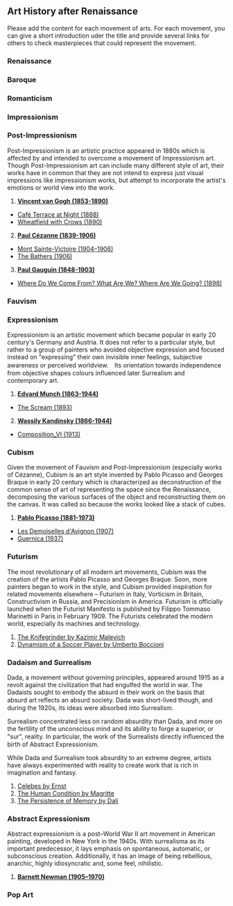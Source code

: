 ## Art History after Renaissance
Please add the content for each movement of arts. For each movement, you can give a short introduction uder the title and provide several links for others to check masterpieces that could represent the movement.
### Renaissance
### Baroque
### Romanticism
### Impressionism
### Post-Impressionism
Post-Impressionism is an artistic practice appeared in 1880s which is affected by and intended to overcome a movement of Impressionism art. Though Post-Impressionism art can include many different style of art, their works have in common that they are not intend to express just visual impressions like impressionism works, but attempt to incorporate the artist's emotions or world view into the work.

1. [**Vincent van Gogh (1853-1890)**](https://en.wikipedia.org/wiki/Vincent_van_Gogh)
  - [Café Terrace at Night (1888)](https://en.wikipedia.org/wiki/Café_Terrace_at_Night)
  - [Wheatfield with Crows (1890)](https://en.wikipedia.org/wiki/Wheatfield_with_Crows)
2. [**Paul Cézanne (1839-1906)**](https://en.wikipedia.org/wiki/Paul_Cézanne)
  - [Mont Sainte-Victoire (1904–1906)](https://en.wikipedia.org/wiki/Mont_Sainte-Victoire_(Cézanne))
  - [The Bathers (1906)](https://en.wikipedia.org/wiki/The_Bathers_(Cézanne))
3. [**Paul Gauguin (1848-1903)**](https://en.wikipedia.org/wiki/Paul_Gauguin)
  - [Where Do We Come From? What Are We? Where Are We Going? (1898)](https://en.wikipedia.org/wiki/Where_Do_We_Come_From%3F_What_Are_We%3F_Where_Are_We_Going%3F)

### Fauvism
### Expressionism
Expressionism is an artistic movement which became popular in early 20 century's Germany and Austria. It does not refer to a particular style, but rather to a group of painters who avoided objective expression and focused instead on "expressing" their own invisible inner feelings, subjective awareness or perceived worldview.　Its orientation towards independence from objective shapes colours influenced later Surrealism and contemporary art.

1. [**Edvard Munch (1863-1944)**](https://en.wikipedia.org/wiki/Edvard_Munch)
  - [The Scream (1893)](https://en.wikipedia.org/wiki/The_Scream)
2. [**Wassily Kandinsky (1866-1944)**](https://en.wikipedia.org/wiki/Wassily_Kandinsky)
  - [Composition_VI (1913)](https://en.wikipedia.org/wiki/Composition_VI)

### Cubism
Given the movement of Fauvism and Post-Impressionism (especially works of Cézanne), Cubism is an art style invented by Pablo Picasso and Georges Braque in early 20 century which is characterized as deconstruction of the common sense of art of representing the space since the Renaissance, decomposing the various surfaces of the object and reconstructing them on the canvas. It was called so because the works looked like a stack of cubes.

1. [**Pablo Picasso (1881-1973)**](https://en.wikipedia.org/wiki/Pablo_Picasso)
  - [Les Demoiselles d'Avignon (1907)](https://en.wikipedia.org/wiki/Les_Demoiselles_d%27Avignon)
  - [Guernica (1937)](https://en.wikipedia.org/wiki/Guernica_(Picasso))


### Futurism
The most revolutionary of all modern art movements, Cubism was the creation of the artists Pablo Picasso and Georges Braque. Soon, more painters began to work in the style, and Cubism provided inspiration for related movements elsewhere – Futurism in Italy, Vorticism in Britain, Constructivism in Russia, and Precisionism in America. Futurism is officially launched when the Futurist Manifesto is published by Filippo Tommaso Marinetti in Paris in February 1909. The Futurists celebrated the modern world, especially its machines and technology.

1. [The Knifegrinder by Kazimir Malevich](https://en.wikipedia.org/wiki/The_Knifegrinder)
2. [Dynamism of a Soccer Player by Umberto Boccioni](https://en.wikipedia.org/wiki/Dynamism_of_a_Soccer_Player_(Boccioni))

### Dadaism and Surrealism
Dada, a movement without governing principles, appeared around 1915 as a revolt against the civilization that had engulfed the world in war. The Dadaists sought to embody the absurd in their work on the basis that absurd art reﬂects an absurd society. Dada was short-lived though, and during the 1920s, its ideas were absorbed into Surrealism.

Surrealism concentrated less on random absurdity than Dada, and more on the fertility of the unconscious mind and its ability to forge a superior, or "sur", reality. In particular, the work of the Surrealists directly inﬂuenced the birth of Abstract Expressionism.

While Dada and Surrealism took absurdity to an extreme degree, artists have always experimented with reality to create work that is rich in imagination and fantasy.

1. [Celebes by Ernst](https://en.wikipedia.org/wiki/The_Elephant_Celebes)
2. [The Human Condition by Magritte](https://en.wikipedia.org/wiki/The_Human_Condition_(Magritte))
3. [The Persistence of Memory by Dali](https://en.wikipedia.org/wiki/The_Persistence_of_Memory)

### Abstract Expressionism
Abstract expressionism is a post–World War II art movement in American painting, developed in New York in the 1940s. With surrealisma as its important predecessor, it lays emphasis on spontaneous, automatic, or subconscious creation. Additionally, it has an image of being rebellious, anarchic, highly idiosyncratic and, some feel, nihilistic.

1. [**Barnett Newman (1905–1970)**](https://en.wikipedia.org/wiki/Barnett_Newman)

### Pop Art

